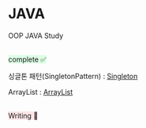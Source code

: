 # JAVA
OOP JAVA Study

<br>
<span style="background-color:#DCFFE4">complete ✅ </span>

싱글톤 패턴(SingletonPattern) : [Singleton][Singletonlink]

[Singletonlink]: ./SingletonPattern/SingletonMain.java

ArrayList : [ArrayList][ArrayListlink]

[ArrayListlink]: ./ArrayList/ArrayListTest.java

<br>
<span style="background-color:#FFE6E6">Writing 🤔 </span>

